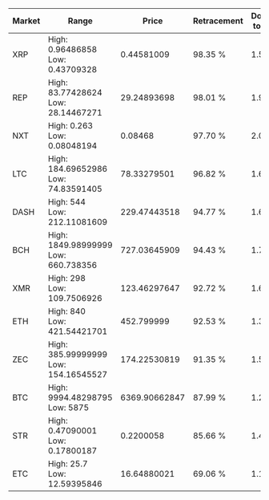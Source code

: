 | Market | Range | Price| Retracement | Doubles to 50% |
| --- | --- | --- | --- | --- |
| XRP | High: 0.96486858<br />Low: 0.43709328 | 0.44581009 | 98.35 % | 1.57 |
| REP | High: 83.77428624<br />Low: 28.14467271 | 29.24893698 | 98.01 % | 1.91 |
| NXT | High: 0.263<br />Low: 0.08048194 | 0.08468 | 97.70 % | 2.03 |
| LTC | High: 184.69652986<br />Low: 74.83591405 | 78.33279501 | 96.82 % | 1.66 |
| DASH | High: 544<br />Low: 212.11081609 | 229.47443518 | 94.77 % | 1.65 |
| BCH | High: 1849.98999999<br />Low: 660.738356 | 727.03645909 | 94.43 % | 1.73 |
| XMR | High: 298<br />Low: 109.7506926 | 123.46297647 | 92.72 % | 1.65 |
| ETH | High: 840<br />Low: 421.54421701 | 452.799999 | 92.53 % | 1.39 |
| ZEC | High: 385.99999999<br />Low: 154.16545527 | 174.22530819 | 91.35 % | 1.55 |
| BTC | High: 9994.48298795<br />Low: 5875 | 6369.90662847 | 87.99 % | 1.25 |
| STR | High: 0.47090001<br />Low: 0.17800187 | 0.2200058 | 85.66 % | 1.47 |
| ETC | High: 25.7<br />Low: 12.59395846 | 16.64880021 | 69.06 % | 1.15 |
